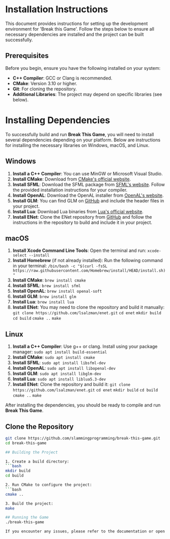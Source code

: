 # Installation Instructions

This document provides instructions for setting up the development environment for 'Break this Game'. Follow the steps below to ensure all necessary dependencies are installed and the project can be built successfully.

## Prerequisites

Before you begin, ensure you have the following installed on your system:

- **C++ Compiler**: GCC or Clang is recommended.
- **CMake**: Version 3.10 or higher.
- **Git**: For cloning the repository.
- **Additional Libraries**: The project may depend on specific libraries (see below).

# Installing Dependencies

To successfully build and run **Break This Game**, you will need to install several dependencies depending on your platform. Below are instructions for installing the necessary libraries on Windows, macOS, and Linux.

## Windows

1. **Install a C++ Compiler**: You can use MinGW or Microsoft Visual Studio.
2. **Install CMake**: Download from [CMake's official website](https://cmake.org/download/).
3. **Install SFML**: Download the SFML package from [SFML's website](https://www.sfml-dev.org/download.php). Follow the provided installation instructions for your compiler.
4. **Install OpenAL**: Download the OpenAL installer from [OpenAL's website](https://openal.org/downloads/).
5. **Install GLM**: You can find GLM on [GitHub](https://github.com/g-truc/glm) and include the header files in your project.
6. **Install Lua**: Download Lua binaries from [Lua's official website](https://www.lua.org/download.html).
7. **Install ENet**: Clone the ENet repository from [GitHub](https://github.com/lsalzman/enet) and follow the instructions in the repository to build and include it in your project.

## macOS

1. **Install Xcode Command Line Tools**: Open the terminal and run: `xcode-select --install`
2. **Install Homebrew** (if not already installed): Run the following command in your terminal: `/bin/bash -c "$(curl -fsSL https://raw.githubusercontent.com/Homebrew/install/HEAD/install.sh)"`
3. **Install CMake**: `brew install cmake`
4. **Install SFML**: `brew install sfml`
5. **Install OpenAL**: `brew install openal-soft`
6. **Install GLM**: `brew install glm`
7. **Install Lua**: `brew install lua`
8. **Install ENet**: You may need to clone the repository and build it manually: 
   `git clone https://github.com/lsalzman/enet.git` 
   `cd enet` 
   `mkdir build` 
   `cd build` 
   `cmake ..` 
   `make`

## Linux

1. **Install a C++ Compiler**: Use g++ or clang. Install using your package manager: `sudo apt install build-essential`
2. **Install CMake**: `sudo apt install cmake`
3. **Install SFML**: `sudo apt install libsfml-dev`
4. **Install OpenAL**: `sudo apt install libopenal-dev`
5. **Install GLM**: `sudo apt install libglm-dev`
6. **Install Lua**: `sudo apt install liblua5.3-dev`
7. **Install ENet**: Clone the repository and build it: 
   `git clone https://github.com/lsalzman/enet.git` 
   `cd enet` 
   `mkdir build` 
   `cd build` 
   `cmake ..` 
   `make`

After installing the dependencies, you should be ready to compile and run **Break This Game**.

## Clone the Repository

```bash
git clone https://github.com/slammingprogramming/break-this-game.git
cd break-this-game

## Building the Project

1. Create a build directory:
```bash
mkdir build
cd build

2. Run CMake to configure the project:
```bash
cmake ..

3. Build the project:
make

## Running the Game
./break-this-game

If you encounter any issues, please refer to the documentation or open an issue in the GitHub repository.
